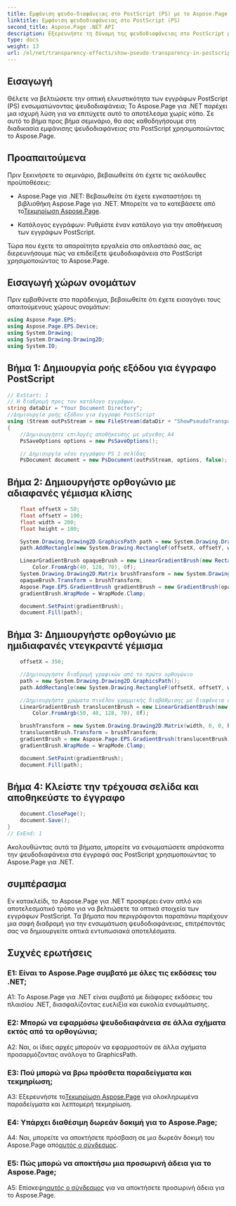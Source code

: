 ```yaml
---
title: Εμφάνιση ψευδο-διαφάνειας στο PostScript (PS) με το Aspose.Page
linktitle: Εμφάνιση ψευδοδιαφάνειας στο PostScript (PS)
second_title: Aspose.Page .NET API
description: Εξερευνήστε τη δύναμη της ψευδοδιαφάνειας στο PostScript με το Aspose.Page για .NET. Ακολουθήστε τον οδηγό βήμα προς βήμα για εντυπωσιακά έγγραφα.
type: docs
weight: 13
url: /el/net/transparency-effects/show-pseudo-transparency-in-postscript-ps/
---
```

## Εισαγωγή

Θέλετε να βελτιώσετε την οπτική ελκυστικότητα των εγγράφων PostScript (PS) ενσωματώνοντας ψευδοδιαφάνεια; Το Aspose.Page για .NET παρέχει μια ισχυρή λύση για να επιτύχετε αυτό το αποτέλεσμα χωρίς κόπο. Σε αυτό το βήμα προς βήμα σεμινάριο, θα σας καθοδηγήσουμε στη διαδικασία εμφάνισης ψευδοδιαφάνειας στο PostScript χρησιμοποιώντας το Aspose.Page.

## Προαπαιτούμενα

Πριν ξεκινήσετε το σεμινάριο, βεβαιωθείτε ότι έχετε τις ακόλουθες προϋποθέσεις:

- Aspose.Page για .NET: Βεβαιωθείτε ότι έχετε εγκαταστήσει τη βιβλιοθήκη Aspose.Page για .NET. Μπορείτε να το κατεβάσετε από το[Τεκμηρίωση Aspose.Page](https://reference.aspose.com/page/net/).

- Κατάλογος εγγράφων: Ρυθμίστε έναν κατάλογο για την αποθήκευση των εγγράφων PostScript.

Τώρα που έχετε τα απαραίτητα εργαλεία στο οπλοστάσιό σας, ας διερευνήσουμε πώς να επιδείξετε ψευδοδιαφάνεια στο PostScript χρησιμοποιώντας το Aspose.Page.

## Εισαγωγή χώρων ονομάτων

Πριν εμβαθύνετε στο παράδειγμα, βεβαιωθείτε ότι έχετε εισαγάγει τους απαιτούμενους χώρους ονομάτων:

```csharp
using Aspose.Page.EPS;
using Aspose.Page.EPS.Device;
using System.Drawing;
using System.Drawing.Drawing2D;
using System.IO;
```

## Βήμα 1: Δημιουργία ροής εξόδου για έγγραφο PostScript

```csharp
// ExStart: 1
// Η διαδρομή προς τον κατάλογο εγγράφων.
string dataDir = "Your Document Directory";
//Δημιουργία ροής εξόδου για έγγραφο PostScript
using (Stream outPsStream = new FileStream(dataDir + "ShowPseudoTransparency_outPS.ps", FileMode.Create))
{
	//Δημιουργήστε επιλογές αποθήκευσης με μέγεθος Α4
	PsSaveOptions options = new PsSaveOptions();

	// Δημιουργία νέου εγγράφου PS 1 σελίδας
	PsDocument document = new PsDocument(outPsStream, options, false);
```

## Βήμα 2: Δημιουργήστε ορθογώνιο με αδιαφανές γέμισμα κλίσης

```csharp
	float offsetX = 50;
	float offsetY = 100;
	float width = 200;
	float height = 100;

	System.Drawing.Drawing2D.GraphicsPath path = new System.Drawing.Drawing2D.GraphicsPath();
	path.AddRectangle(new System.Drawing.RectangleF(offsetX, offsetY, width, height));

	LinearGradientBrush opaqueBrush = new LinearGradientBrush(new RectangleF(0, 0, 200, 100), Color.FromArgb(0, 0, 0),
		Color.FromArgb(40, 128, 70), 0f);
	System.Drawing.Drawing2D.Matrix brushTransform = new System.Drawing.Drawing2D.Matrix(width, 0, 0, height, offsetX, offsetY);
	opaqueBrush.Transform = brushTransform;
	Aspose.Page.EPS.GradientBrush gradientBrush = new GradientBrush(opaqueBrush);
	gradientBrush.WrapMode = WrapMode.Clamp;

	document.SetPaint(gradientBrush);
	document.Fill(path);
```

## Βήμα 3: Δημιουργήστε ορθογώνιο με ημιδιαφανές ντεγκραντέ γέμισμα

```csharp
	offsetX = 350;

	//Δημιουργήστε διαδρομή γραφικών από το πρώτο ορθογώνιο
	path = new System.Drawing.Drawing2D.GraphicsPath();
	path.AddRectangle(new System.Drawing.RectangleF(offsetX, offsetY, width, height));

	//Δημιουργήστε χρώματα πινέλου γραμμικής διαβάθμισης με διαφάνεια όχι 255, αλλά 150 και 50. Άρα είναι ημιδιαφανή.
	LinearGradientBrush translucentBrush = new LinearGradientBrush(new RectangleF(0, 0, width, height), Color.FromArgb(150, 0, 0, 0),
		Color.FromArgb(50, 40, 128, 70), 0f);

	brushTransform = new System.Drawing.Drawing2D.Matrix(width, 0, 0, height, offsetX, offsetY);
	translucentBrush.Transform = brushTransform;
	gradientBrush = new Aspose.Page.EPS.GradientBrush(translucentBrush);
	gradientBrush.WrapMode = WrapMode.Clamp;

	document.SetPaint(gradientBrush);
	document.Fill(path);
```

## Βήμα 4: Κλείστε την τρέχουσα σελίδα και αποθηκεύστε το έγγραφο

```csharp
	document.ClosePage();
	document.Save();
}
// ExEnd: 1
```

Ακολουθώντας αυτά τα βήματα, μπορείτε να ενσωματώσετε απρόσκοπτα την ψευδοδιαφάνεια στα έγγραφά σας PostScript χρησιμοποιώντας το Aspose.Page για .NET.

## συμπέρασμα

Εν κατακλείδι, το Aspose.Page για .NET προσφέρει έναν απλό και αποτελεσματικό τρόπο για να βελτιώσετε τα οπτικά στοιχεία των εγγράφων PostScript. Τα βήματα που περιγράφονται παραπάνω παρέχουν μια σαφή διαδρομή για την ενσωμάτωση ψευδοδιαφάνειας, επιτρέποντάς σας να δημιουργείτε οπτικά εντυπωσιακά αποτελέσματα.

## Συχνές ερωτήσεις

### Ε1: Είναι το Aspose.Page συμβατό με όλες τις εκδόσεις του .NET;

A1: Το Aspose.Page για .NET είναι συμβατό με διάφορες εκδόσεις του πλαισίου .NET, διασφαλίζοντας ευελιξία και ευκολία ενσωμάτωσης.

### Ε2: Μπορώ να εφαρμόσω ψευδοδιαφάνεια σε άλλα σχήματα εκτός από τα ορθογώνια;

A2: Ναι, οι ίδιες αρχές μπορούν να εφαρμοστούν σε άλλα σχήματα προσαρμόζοντας ανάλογα το GraphicsPath.

### Ε3: Πού μπορώ να βρω πρόσθετα παραδείγματα και τεκμηρίωση;

 A3: Εξερευνήστε το[Τεκμηρίωση Aspose.Page](https://reference.aspose.com/page/net/) για ολοκληρωμένα παραδείγματα και λεπτομερή τεκμηρίωση.

### Ε4: Υπάρχει διαθέσιμη δωρεάν δοκιμή για το Aspose.Page;

 A4: Ναι, μπορείτε να αποκτήσετε πρόσβαση σε μια δωρεάν δοκιμή του Aspose.Page από[αυτός ο σύνδεσμος](https://releases.aspose.com/).

### Ε5: Πώς μπορώ να αποκτήσω μια προσωρινή άδεια για το Aspose.Page;

 Α5: Επίσκεψη[αυτός ο σύνδεσμος](https://purchase.aspose.com/temporary-license/) για να αποκτήσετε προσωρινή άδεια για το Aspose.Page.